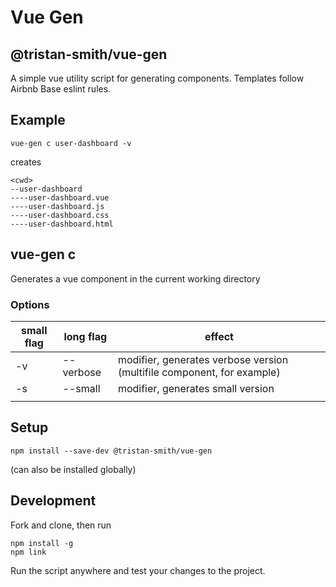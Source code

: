 # Vue Gen
## @tristan-smith/vue-gen
A simple vue utility script for generating components. Templates follow Airbnb Base eslint rules.
## Example
```
vue-gen c user-dashboard -v
```
creates
```
<cwd>
--user-dashboard
----user-dashboard.vue
----user-dashboard.js
----user-dashboard.css
----user-dashboard.html
```

## vue-gen c <componentName>
Generates a vue component in the current working directory

### Options
| small flag | long flag | effect |
| ---------- | ---------- | ------ |
| -v | --verbose | modifier, generates verbose version (multifile component, for example) |
| -s | --small | modifier, generates small version |
|  |  |  |

## Setup
```
npm install --save-dev @tristan-smith/vue-gen
```
(can also be installed globally)

## Development
Fork and clone, then run
```
npm install -g
npm link
```
Run the script anywhere and test your changes to the project.

